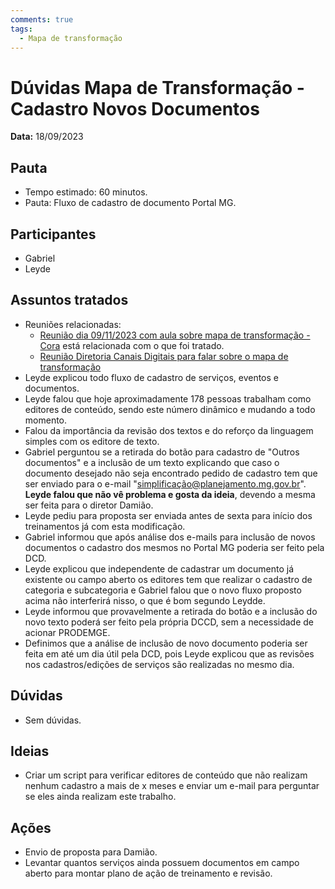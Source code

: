 ```yaml
---
comments: true
tags:
  - Mapa de transformação
---
```


# Dúvidas Mapa de Transformação - Cadastro Novos Documentos

**Data:** 18/09/2023

## Pauta
- Tempo estimado: 60 minutos.
- Pauta: Fluxo de cadastro de documento Portal MG.

## Participantes
- Gabriel
- Leyde

## Assuntos tratados
- Reuniões relacionadas:
    - [Reunião dia 09/11/2023 com aula sobre mapa de transformação - Cora](../20230911_relatorio_mapa_transformacao) está relacionada com o que foi tratado.
    - [Reunião Diretoria Canais Digitais para falar sobre o mapa de transformação](../atas/20230918_apresentacao_canais_digitais_mapa_transformacao)
- Leyde explicou todo fluxo de cadastro de serviços, eventos e documentos.
- Leyde falou que hoje aproximadamente 178 pessoas trabalham como editores de conteúdo, sendo este número dinâmico e mudando a todo momento.
- Falou da importância da revisão dos textos e do reforço da linguagem simples com os editore de texto.
- Gabriel perguntou se a retirada do botão para cadastro de "Outros documentos" e a inclusão de um texto explicando que caso o documento desejado não seja encontrado pedido de cadastro tem que ser enviado para o e-mail "simplificação@planejamento.mg.gov.br". **Leyde falou que não vê problema e gosta da ideia**, devendo a mesma ser feita para o diretor Damião.
- Leyde pediu para proposta ser enviada antes de sexta para início dos treinamentos já com esta modificação.
- Gabriel informou que após análise dos e-mails para inclusão de novos documentos o cadastro dos mesmos no Portal MG poderia ser feito pela DCD.
- Leyde explicou que independente de cadastrar um documento já existente ou campo aberto os editores tem que realizar o cadastro de categoria e subcategoria e Gabriel falou que o novo fluxo proposto acima não interferirá nisso, o que é bom segundo Leydde.
- Leyde informou que provavelmente a retirada do botão e a inclusão do novo texto poderá ser feito pela própria DCCD, sem a necessidade de acionar PRODEMGE.
- Definimos que a análise de inclusão de novo documento poderia ser feita em até um dia útil pela DCD, pois Leyde explicou que as revisões nos cadastros/edições de serviços são realizadas no mesmo dia.

## Dúvidas
- Sem dúvidas.

## Ideias
- Criar um script para verificar editores de conteúdo que não realizam nenhum cadastro a mais de x meses e enviar um e-mail para perguntar se eles ainda realizam este trabalho.

## Ações
- Envio de proposta para Damião.
- Levantar quantos serviços ainda possuem documentos em campo aberto para montar plano de ação de treinamento e revisão.
